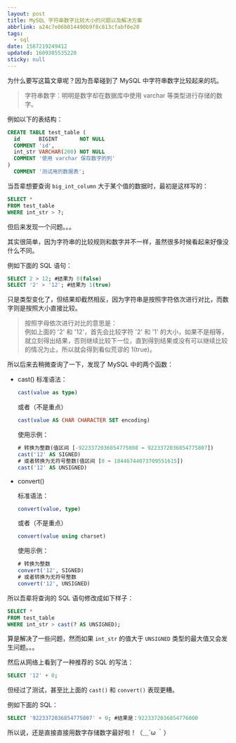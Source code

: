 ```yaml
---
layout: post
title: MySQL 字符串数字比较大小的问题以及解决方案
abbrlink: a24c7e06b014490b9f8c813cfabf0e20
tags:
  - sql
date: 1587219249412
updated: 1609305535220
sticky: null
---
```


为什么要写这篇文章呢？因为吾辈碰到了 MySQL 中字符串数字比较起来的坑。

> 字符串数字：明明是数字却在数据库中使用 varchar 等类型进行存储的数字。

例如以下的表结构：

```sql
CREATE TABLE test_table (
  id      BIGINT       NOT NULL
  COMMENT 'id',
  int_str VARCHAR(200) NOT NULL
  COMMENT '使用 varchar 保存数字的列'
)
  COMMENT '测试用的数据表';
```

当吾辈想要查询 `big_int_column` 大于某个值的数据时，最初是这样写的：

```sql
SELECT *
FROM test_table
WHERE int_str > ?;
```

但后来发现一个问题。。。

其实很简单，因为字符串的比较规则和数字并不一样，虽然很多时候看起来好像没什么不同。

例如下面的 SQL 语句：

```sql
SELECT 2 > 12; #结果为 0(false)
SELECT '2' > '12'; #结果为 1(true)
```

只是类型变化了，但结果却截然相反，因为字符串是按照字符依次进行对比，而数字则是按照大小直接比较。

> 按照字母依次进行对比的意思是：\
> 例如上面的 '2' 和 '12'，首先会比较字符 '2' 和 '1' 的大小，如果不是相等，就立刻得出结果，否则继续比较下一位，直到得到结果或没有可以继续比较的情况为止，所以就会得到看似荒谬的 1(true)。

所以后来去稍微查询了一下，发现了 MySQL 中的两个函数：

- cast()
  标准语法：

  ```sql
  cast(value as type)
  ```

  或者（不是重点）

  ```sql
  cast(value AS CHAR CHARACTER SET encoding)
  ```

  使用示例：

  ```sql
  # 转换为整数(值区间 [-9223372036854775808 ~ 9223372036854775807])
  cast('12' AS SIGNED)
  # 或者转换为无符号整数(值区间 [0 ~ 18446744073709551615])
  cast('12' AS UNSIGNED)
  ```

- convert()

  标准语法：

  ```sql
  convert(value, type)
  ```

  或者（不是重点）

  ```sql
  convert(value using charset)
  ```

  使用示例：

  ```sql
  # 转换为整数
  convert('12', SIGNED)
  # 或者转换为无符号整数
  convert('12', UNSIGNED)
  ```

所以吾辈将查询的 SQL 语句修改成如下样子：

```sql
SELECT *
FROM test_table
WHERE int_str > cast(? AS UNSIGNED);
```

算是解决了一些问题，然而如果 `int_str` 的值大于 `UNSIGNED` 类型的最大值又会发生问题。。。

然后从网络上看到了一种推荐的 SQL 的写法：

```sql
SELECT '12' + 0;
```

但经过了测试，甚至比上面的 `cast()` 和 `convert()` 表现更糟。

例如下面的 SQL：

```sql
SELECT '9223372036854775807' + 0; #结果是：9223372036854776000
```

所以说，还是直接直接用数字存储数字最好啦！（＿´ω ｀）
